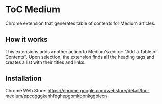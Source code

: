 # ToC Medium

Chrome extension that generates table of contents for Medium articles.

## How it works

This extensions adds another action to Medium's editor: "Add a Table of Contents".
Upon selection, the extension finds all the heading tags and creates a list with their titles and links.

## Installation
Chrome Web Store: https://chrome.google.com/webstore/detail/toc-medium/ppcdgggkanhfoghepgomkbbnkggbiecn
